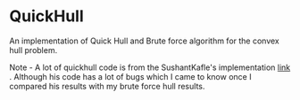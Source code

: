 QuickHull
=========

An implementation of Quick Hull and Brute force algorithm for the convex hull problem.

Note - A lot of quickhull code is from the SushantKafle's implementation [link](https://github.com/SushantKafle/QuickHull2D) . Although his code has a lot of bugs which I came to know once I compared his results with my brute force hull results. 
